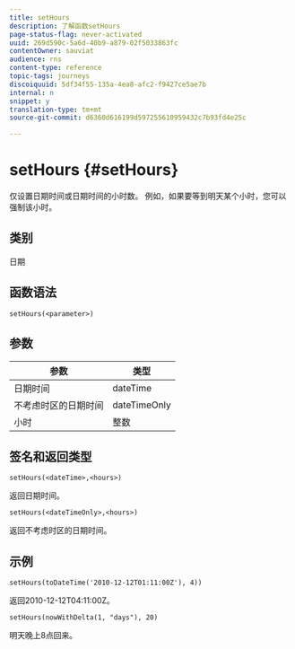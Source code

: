 ```yaml
---
title: setHours
description: 了解函数setHours
page-status-flag: never-activated
uuid: 269d590c-5a6d-40b9-a879-02f5033863fc
contentOwner: sauviat
audience: rns
content-type: reference
topic-tags: journeys
discoiquuid: 5df34f55-135a-4ea8-afc2-f9427ce5ae7b
internal: n
snippet: y
translation-type: tm+mt
source-git-commit: d6360d616199d597255610959432c7b93fd4e25c

---
```



# setHours {#setHours}

仅设置日期时间或日期时间的小时数。 例如，如果要等到明天某个小时，您可以强制该小时。

## 类别

日期

## 函数语法

`setHours(<parameter>)`

## 参数

| 参数 | 类型 |
|--- |--- |
| 日期时间 | dateTime |
| 不考虑时区的日期时间 | dateTimeOnly |
| 小时 | 整数 |

## 签名和返回类型

`setHours(<dateTime>,<hours>)`

返回日期时间。

`setHours(<dateTimeOnly>,<hours>)`

返回不考虑时区的日期时间。

## 示例

`setHours(toDateTime('2010-12-12T01:11:00Z'), 4))`

返回2010-12-12T04:11:00Z。

`setHours(nowWithDelta(1, "days"), 20)`

明天晚上8点回来。

